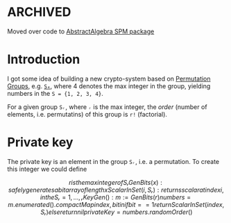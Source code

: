 # ARCHIVED
Moved over code to [AbstractAlgebra SPM package](https://github.com/Sajjon/AbstractAlgebra)

# Introduction
I got some idea of building a new crypto-system based on [Permutation Groups](https://en.wikipedia.org/wiki/Permutation_group), e.g. [`S₄`](https://en.wikiversity.org/wiki/Symmetric_group_S4), where 4 denotes the max integer in the group, yielding numbers in the `S = {1, 2, 3, 4}`.

For a given group `Sᵣ`, where `ᵣ` is the max integer, the *order* (number of elements, i.e. permutatins) of this group is `r!` (factorial).

# Private key
The private key is an element in the group `Sᵣ`, i.e. a permutation. To create this integer we could define

```math
r is the max integer of Sᵣ
GenBits(x): safely generates a bit array of length x
ScalarInSet(i, Sᵣ): returns scalar at index i, in the Sᵣ = { 1, ..., ᵣ}
KeyGen(): 
    m := GenBits(r)
    numbers = m.enumerated().compactMap { index, bit in 
        if bit == 1 { 
            return ScalarInSet(index, Sᵣ) 
        } else { 
            return nil 
        }  
    }
    privateKey = numbers.randomOrder() 
```
